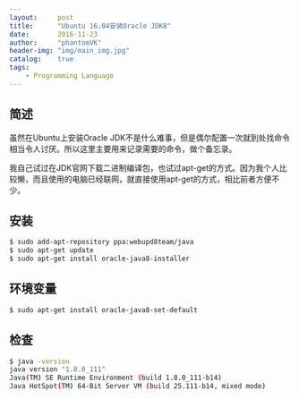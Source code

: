 ```yaml
---
layout:     post
title:      "Ubuntu 16.04安装Oracle JDK8"
date:       2016-11-23
author:     "phantomVK"
header-img: "img/main_img.jpg"
catalog:    true
tags:
    - Programming Language
---
```


## 简述

虽然在Ubuntu上安装Oracle JDK不是什么难事，但是偶尔配置一次就到处找命令相当令人讨厌。所以这里主要用来记录需要的命令，做个备忘录。

我自己试过在JDK官网下载二进制编译包，也试过apt-get的方式。因为我个人比较懒，而且使用的电脑已经联网，就直接使用apt-get的方式，相比前者方便不少。

## 安装

```bash
$ sudo add-apt-repository ppa:webupd8team/java
$ sudo apt-get update
$ sudo apt-get install oracle-java8-installer
```

## 环境变量

```bash
$ sudo apt-get install oracle-java8-set-default
```

## 检查

```bash
$ java -version
java version "1.8.0_111"
Java(TM) SE Runtime Environment (build 1.8.0_111-b14)
Java HotSpot(TM) 64-Bit Server VM (build 25.111-b14, mixed mode)
```





